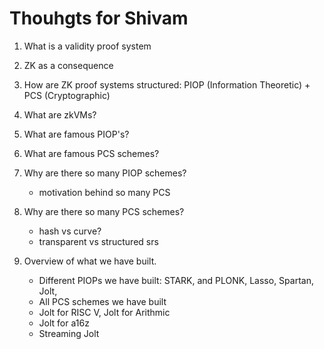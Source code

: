 # Thouhgts for Shivam

1. What is a validity proof system

2. ZK as a consequence

3. How are ZK proof systems structured: PIOP (Information Theoretic) + PCS (Cryptographic)

4. What are zkVMs?

5. What are famous PIOP's?

6. What are famous PCS schemes?

7. Why are there so many PIOP schemes?
    - motivation behind so many PCS

8. Why are there so many PCS schemes?
    - hash vs curve?
    - transparent vs structured srs

9. Overview of what we have built. 
    - Different PIOPs we have built: STARK, and PLONK, Lasso, Spartan, Jolt,
    - All PCS schemes we have built 
    - Jolt for RISC V, Jolt for Arithmic
    - Jolt for a16z
    - Streaming Jolt



